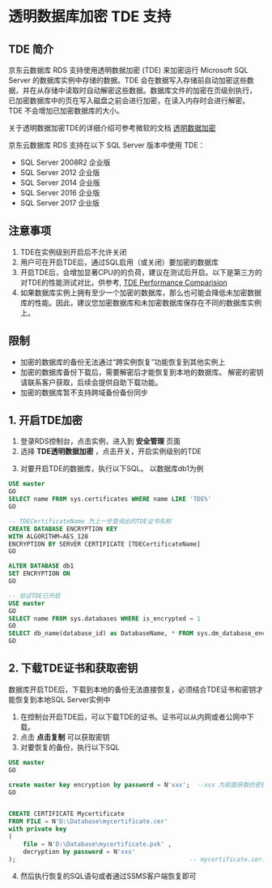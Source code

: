 # 透明数据库加密 TDE 支持

## TDE 简介

京东云数据库 RDS 支持使用透明数据加密 (TDE) 来加密运行 Microsoft SQL Server 的数据库实例中存储的数据。TDE 会在数据写入存储前自动加密这些数据，并在从存储中读取时自动解密这些数据。数据库文件的加密在页级别执行， 已加密数据库中的页在写入磁盘之前会进行加密，在读入内存时会进行解密。 TDE 不会增加已加密数据库的大小。

关于透明数据加密TDE的详细介绍可参考微软的文档 [透明数据加密](https://docs.microsoft.com/zh-cn/sql/relational-databases/security/encryption/transparent-data-encryption?view=sql-server-2017)

京东云数据库 RDS 支持在以下 SQL Server 版本中使用 TDE：

- SQL Server 2008R2 企业版
- SQL Server 2012 企业版
- SQL Server 2014 企业版
- SQL Server 2016 企业版
- SQL Server 2017 企业版

## 注意事项
1. TDE在实例级别开启后不允许关闭
2. 用户可在开启TDE后，通过SQL启用（或关闭）要加密的数据库
3. 开启TDE后，会增加显著CPU的的负荷，建议在测试后开启。以下是第三方的对TDE的性能测试对比，供参考, [TDE Performance Comparision](https://www.mssqltips.com/sqlservertip/2641/sql-server-transparent-data-encryption-tde-performance-comparison/?spm=5176.11156381.0.0.37b6706fyHyVsK)
4. 如果数据库实例上拥有至少一个加密的数据库，那么也可能会降低未加密数据库的性能。因此，建议您加密数据库和未加密数据库保存在不同的数据库实例上。

## 限制
- 加密的数据库的备份无法通过“跨实例恢复”功能恢复到其他实例上
- 加密的数据库备份下载后，需要解密后才能恢复到本地的数据库。 解密的密钥请联系客户获取，后续会提供自助下载功能。
- 加密的数据库暂不支持跨域备份备份同步

## 1. 开启TDE加密
1. 登录RDS控制台，点击实例，进入到 **安全管理** 页面
2. 选择 **TDE透明数据加密** ，点击开关，开启实例级别的TDE
3) 对要开启TDE的数据库，执行以下SQL。 以数据库db1为例

```SQL
USE master
GO
SELECT name FROM sys.certificates WHERE name LIKE 'TDE%'
GO

-- TDECertificateName 为上一步查询出的TDE证书名称
CREATE DATABASE ENCRYPTION KEY
WITH ALGORITHM=AES_128
ENCRYPTION BY SERVER CERTIFICATE [TDECertificateName]
GO

ALTER DATABASE db1
SET ENCRYPTION ON
GO

-- 验证TDE已开启
USE master
GO
SELECT name FROM sys.databases WHERE is_encrypted = 1
GO
SELECT db_name(database_id) as DatabaseName, * FROM sys.dm_database_encryption_keys
GO
```

## 2. 下载TDE证书和获取密钥
数据库开启TDE后，下载到本地的备份无法直接恢复，必须结合TDE证书和密钥才能恢复到本地SQL Server实例中

1. 在控制台开启TDE后，可以下载TDE的证书。证书可以从内网或者公网中下载。
2. 点击 **点击复制** 可以获取密钥
3. 对要恢复的备份，执行以下SQL

```SQL
USE master
GO

create master key encryption by password = N'xxx';  --xxx 为前面获取的密钥
GO


CREATE CERTIFICATE Mycertificate 
FROM FILE = N'D:\Database\mycertificate.cer'
with private key 
(
    file = N'D:\Database\mycertificate.pvk' , 
    decryption by password = N'xxx'
);                                                -- mycertificate.cer和mycertificate.pvk为前面下载的TDE证书，具体文件名称略有不同
```

4. 然后执行恢复的SQL语句或者通过SSMS客户端恢复即可



